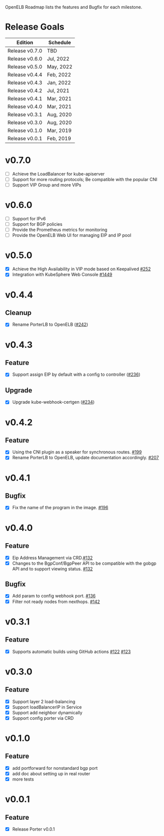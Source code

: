 OpenELB Roadmap lists the features and Bugfix for each milestone.

# Release Goals

| Edition  | Schedule |
|---|---|
| Release v0.7.0 | TBD |
| Release v0.6.0 | Jul, 2022 |
| Release v0.5.0| May, 2022 |
| Release v0.4.4 | Feb, 2022 |
| Release v0.4.3 | Jan, 2022 |
| Release v0.4.2| Jul, 2021 |
| Release v0.4.1| Mar, 2021 |
| Release v0.4.0| Mar, 2021 |
| Release v0.3.1| Aug, 2020 |
| Release v0.3.0| Aug, 2020 |
| Release v0.1.0| Mar, 2019 |
| Release v0.0.1| Feb, 2019 |

# v0.7.0

- [ ] Achieve the LoadBalancer for kube-apiserver
- [ ] Support for more routing protocols; Be compatible with the popular CNI
- [ ] Support VIP Group and more VIPs

# v0.6.0

- [ ] Support for IPv6
- [ ] Support for BGP policies
- [ ] Provide the Prometheus metrics for monitoring
- [ ] Provide the OpenELB Web UI for managing EIP and IP pool

# v0.5.0
- [x] Achieve the High Availability in VIP mode based on Keepalived [#252](https://github.com/openelb/openelb/pull/252)
- [x] Integration with KubeSphere Web Console [#1449](https://github.com/kubesphere/console/pull/1449)

# v0.4.4

## Cleanup

- [x] Rename PorterLB to OpenELB ([#242](https://github.com/openelb/openelb/pull/242))

# v0.4.3

## Feature

- [x] Support assign EIP by default with a config to controller ([#236](https://github.com/openelb/openelb/pull/236))

## Upgrade

- [x] Upgrade kube-webhook-certgen ([#234](https://github.com/openelb/openelb/pull/234))

# v0.4.2

## Feature
- [x] Using the CNI plugin as a speaker for synchronous routes. [#199](https://github.com/kubesphere/porterlb/pull/199)
- [x] Rename PorterLB to OpenELB, update documentation accordingly. [#207](https://github.com/kubesphere/openelb/pull/207)
# v0.4.1
## Bugfix
- [x] Fix the name of the program in the image. [#196](https://github.com/kubesphere/porterlb/pull/196)

# v0.4.0
## Feature
- [x] Eip Address Management via CRD.[#132](https://github.com/kubesphere/porter/pull/132)
- [x] Changes to the BgpConf/BgpPeer API to be compatible with the gobgp API and to support viewing status. [#132](https://github.com/kubesphere/porter/pull/132)

## Bugfix
- [x] Add param to config webhook port. [#136](https://github.com/kubesphere/porter/pull/136)
- [x] Filter not ready nodes from nexthops. [#142](https://github.com/kubesphere/porter/pull/142)

# v0.3.1
## Feature
- [x] Supports automatic builds using GitHub actions [#122](https://github.com/kubesphere/porter/pull/122) [#123](https://github.com/kubesphere/porter/pull/123)

# v0.3.0
## Feature
- [x] Support layer 2 load-balancing
- [x] Support loadBalancerIP in Service
- [x] Support add neighbor dynamically
- [x] Support config porter via CRD

# v0.1.0
## Feature
- [x] add portforward for nonstandard bgp port
- [x] add doc about setting up in real router
- [x] more tests

# v0.0.1
## Feature
- [x] Release Porter v0.0.1